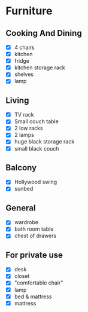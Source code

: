 # Furniture

## Cooking And Dining
- [x] 4 chairs
- [x] kitchen
- [x] fridge
- [x] kitchen storage rack
- [x] shelves
- [x] lamp

## Living
- [x] TV rack
- [x] Small couch table
- [x] 2 low racks
- [x] 2 lamps
- [x] huge black storage rack
- [x] small black couch

## Balcony
- [x] Hollywood swing
- [x] sunbed

## General
- [x] wardrobe
- [x] bath room table
- [x] chest of drawers

## For private use
- [x] desk
- [x] closet
- [x] "comfortable chair"
- [x] lamp
- [x] bed & mattress
- [x] mattress
